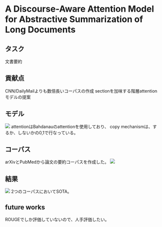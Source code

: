 # A Discourse-Aware Attention Model for Abstractive Summarization of Long Documents

## タスク
文書要約

## 貢献点
CNN/DailyMailよりも数倍長いコーパスの作成
sectionを加味する階層attentionモデルの提案


## モデル
![](https://i.imgur.com/T23ll69.png)
attentionはBahdanauのattentionを使用しており、
copy mechanismは、するか、しないかの0,1で行なっている。

## コーパス
arXivとPubMedから論文の要約コーパスを作成した。
![](https://i.imgur.com/q0v0bQ8.png)


## 結果
![](https://i.imgur.com/KQN7r2t.png)
2つのコーパスにおいてSOTA。

## future works
ROUGEでしか評価していないので、人手評価したい。
